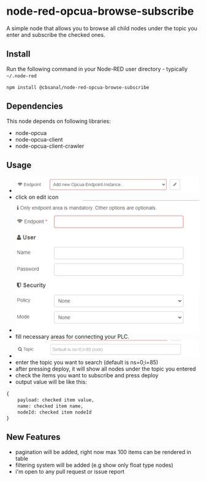 # node-red-opcua-browse-subscribe

A simple node that allows you to browse all child nodes under the topic you enter and subscribe the checked ones.

## Install

Run the following command in your Node-RED user directory - typically `~/.node-red`

    npm install @cbsanal/node-red-opcua-browse-subscribe

## Dependencies

This node depends on following libraries:

- node-opcua
- node-opcua-client
- node-opcua-client-crawler

## Usage

- ![edit endpoint](./readMeImages/add-endpoint.png)
- click on edit icon
- ![endpoint node](./readMeImages/endpoint-areas.png)
- fill necessary areas for connecting your PLC.
- ![topic](./readMeImages/topic.png)
- enter the topic you want to search (default is ns=0;i=85)
- after pressing deploy, it will show all nodes under the topic you entered
- check the items you want to subscribe and press deploy
- output value will be like this:

```
{
    payload: checked item value,
    name: checked item name,
    nodeId: checked item nodeId
}
```

## New Features

- pagination will be added, right now max 100 items can be rendered in table
- filtering system will be added (e.g show only float type nodes)
- i'm open to any pull request or issue report
